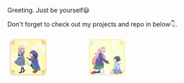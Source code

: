 Greeting. Just be yourself😃

 
Don't forget to check out my projects and repo in below👇.


<div style = "
  content: "";
  clear: both;
  display: table;
">
  <div style="  float: left;
  width: 33.33%;
  padding: 5px;
  ">
    <img src="https://github.com/JonathanSum/JonathanSum/blob/master/112.jpg?raw=true" width="50%">
  </div>
  <div style="  float: left;
  width: 33.33%;
  padding: 5px;
  ">
    <img src="https://github.com/JonathanSum/JonathanSum/blob/master/111.jpg?raw=true" width="50%">
  </div>
  <div style="  float: left;
  width: 33.33%;
  padding: 5px;
  ">

  </div>
</div>

